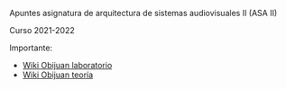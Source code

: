 Apuntes asignatura de arquitectura de sistemas audiovisuales II (ASA II)

 Curso 2021-2022

Importante: 
 * [Wiki Obijuan laboratorio](https://github.com/myTeachingURJC/2019-20-LAB-AO/wiki)
* [Wiki Obijuan teoría](https://github.com/myTeachingURJC/Arq-computadores-01/wiki)
